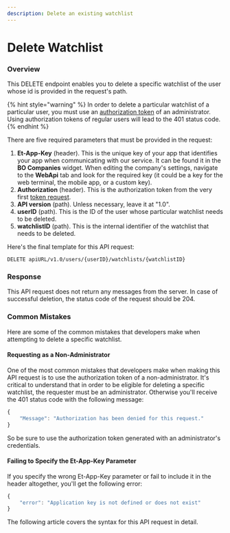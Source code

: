 ```yaml
---
description: Delete an existing watchlist
---
```


# Delete Watchlist

### Overview

This DELETE endpoint enables you to delete a specific watchlist of the user whose id is provided in the request's path.

{% hint style="warning" %}
In order to delete a particular watchlist of a particular user, you must use an [authorization token](../../authentication/) of an administrator. Using authorization tokens of regular users will lead to the 401 status code.
{% endhint %}

There are five required parameters that must be provided in the request:

1. **Et-App-Key** \(header\). This is the unique key of your app that identifies your app when communicating with our service. It can be found it in the **BO Companies** widget. When editing the company's settings, navigate to the **WebApi** tab and look for the required key \(it could be a key for the web terminal, the mobile app, or a custom key\).
2. **Authorization** \(header\). This is the authorization token from the very first [token request](../../authentication/).
3. **API version** \(path\). Unless necessary, leave it at "1.0".
4. **userID** \(path\). This is the ID of the user whose particular watchlist needs to be deleted.
5. **watchlistID** \(path\). This is the internal identifier of the watchlist that needs to be deleted.

Here's the final template for this API request:

```text
DELETE apiURL/v1.0/users/{userID}/watchlists/{watchlistID}
```

### Response

This API request does not return any messages from the server. In case of successful deletion, the status code of the request should be 204.

### Common Mistakes

Here are some of the common mistakes that developers make when attempting to delete a specific watchlist. 

#### Requesting as a Non-Administrator

One of the most common mistakes that developers make when making this API request is to use the authorization token of a non-administrator. It's critical to understand that in order to be eligible for deleting a specific watchlist, the requester must be an administrator. Otherwise you'll receive the 401 status code with the following message:

```javascript
{
    "Message": "Authorization has been denied for this request."
}
```

So be sure to use the authorization token generated with an administrator's credentials.

#### Failing to Specify the Et-App-Key Parameter

If you specify the wrong Et-App-Key parameter or fail to include it in the header altogether, you'll get the following error:

```javascript
{
    "error": "Application key is not defined or does not exist"
}
```

The following article covers the syntax for this API request in detail.

### 

